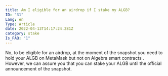 ```yaml
---
title: Am I eligible for an airdrop if I stake my ALGB?
ID: "31"
Lang: en
Type: Article
date: 2022-04-13T14:17:24.281Z
category: stake
Is_FAQ: "1"
---
```

No, to be eligible for an airdrop, at the moment of the snapshot you need to hold your ALGB on MetaMask but not on Algebra smart contracts . However, we can assure you that you can stake your ALGB until the official announcement of the snapshot.